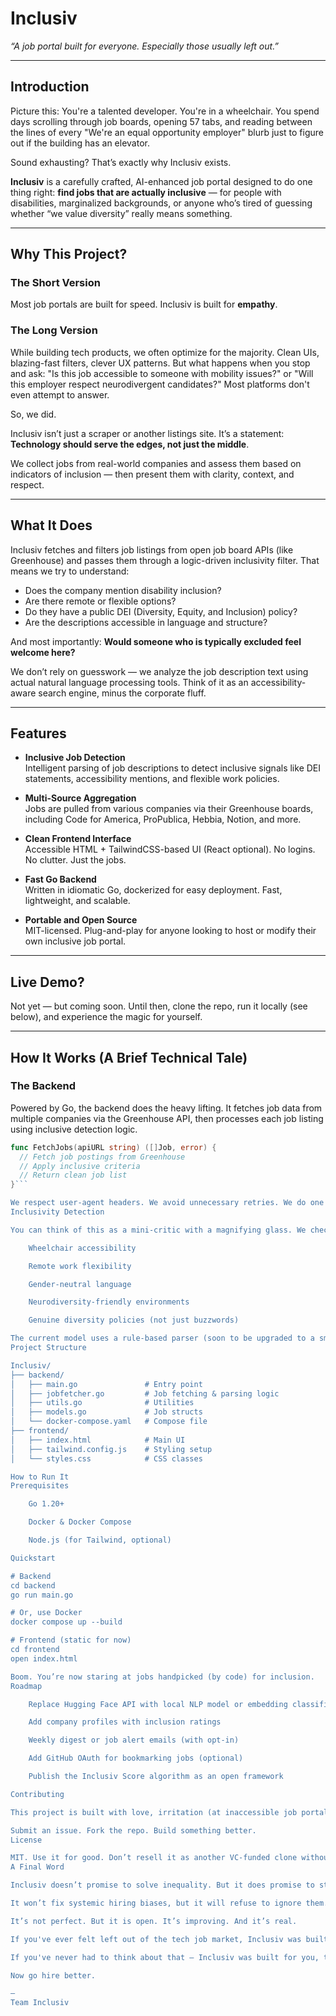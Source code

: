 # Inclusiv

_“A job portal built for everyone. Especially those usually left out.”_

---

## Introduction

Picture this: You're a talented developer. You're in a wheelchair. You spend days scrolling through job boards, opening 57 tabs, and reading between the lines of every "We're an equal opportunity employer" blurb just to figure out if the building has an elevator.

Sound exhausting? That’s exactly why Inclusiv exists.

**Inclusiv** is a carefully crafted, AI-enhanced job portal designed to do one thing right: **find jobs that are actually inclusive** — for people with disabilities, marginalized backgrounds, or anyone who’s tired of guessing whether “we value diversity” really means something.

---

## Why This Project?

### The Short Version

Most job portals are built for speed. Inclusiv is built for **empathy**.

### The Long Version

While building tech products, we often optimize for the majority. Clean UIs, blazing-fast filters, clever UX patterns. But what happens when you stop and ask: "Is this job accessible to someone with mobility issues?" or "Will this employer respect neurodivergent candidates?" Most platforms don't even attempt to answer.

So, we did.

Inclusiv isn’t just a scraper or another listings site. It’s a statement: **Technology should serve the edges, not just the middle**.

We collect jobs from real-world companies and assess them based on indicators of inclusion — then present them with clarity, context, and respect.

---

## What It Does

Inclusiv fetches and filters job listings from open job board APIs (like Greenhouse) and passes them through a logic-driven inclusivity filter. That means we try to understand:

- Does the company mention disability inclusion?
- Are there remote or flexible options?
- Do they have a public DEI (Diversity, Equity, and Inclusion) policy?
- Are the descriptions accessible in language and structure?

And most importantly: **Would someone who is typically excluded feel welcome here?**

We don’t rely on guesswork — we analyze the job description text using actual natural language processing tools. Think of it as an accessibility-aware search engine, minus the corporate fluff.

---

## Features

- **Inclusive Job Detection**  
  Intelligent parsing of job descriptions to detect inclusive signals like DEI statements, accessibility mentions, and flexible work policies.

- **Multi-Source Aggregation**  
  Jobs are pulled from various companies via their Greenhouse boards, including Code for America, ProPublica, Hebbia, Notion, and more.

- **Clean Frontend Interface**  
  Accessible HTML + TailwindCSS-based UI (React optional). No logins. No clutter. Just the jobs.

- **Fast Go Backend**  
  Written in idiomatic Go, dockerized for easy deployment. Fast, lightweight, and scalable.

- **Portable and Open Source**  
  MIT-licensed. Plug-and-play for anyone looking to host or modify their own inclusive job portal.

---

## Live Demo?

Not yet — but coming soon. Until then, clone the repo, run it locally (see below), and experience the magic for yourself.

---

## How It Works (A Brief Technical Tale)

### The Backend

Powered by Go, the backend does the heavy lifting. It fetches job data from multiple companies via the Greenhouse API, then processes each job listing using inclusive detection logic.

```go
func FetchJobs(apiURL string) ([]Job, error) {
  // Fetch job postings from Greenhouse
  // Apply inclusive criteria
  // Return clean job list
}```

We respect user-agent headers. We avoid unnecessary retries. We do one thing well: fetch jobs, then tell you which ones are likely worth your time.
Inclusivity Detection

You can think of this as a mini-critic with a magnifying glass. We check job descriptions for terms that indicate:

    Wheelchair accessibility

    Remote work flexibility

    Gender-neutral language

    Neurodiversity-friendly environments

    Genuine diversity policies (not just buzzwords)

The current model uses a rule-based parser (soon to be upgraded to a small language model or in-house embedding matcher). It’s not perfect, but it’s better than squinting through 300 listings.
Project Structure

Inclusiv/
├── backend/
│   ├── main.go               # Entry point
│   ├── jobfetcher.go         # Job fetching & parsing logic
│   ├── utils.go              # Utilities
│   ├── models.go             # Job structs
│   └── docker-compose.yaml   # Compose file
├── frontend/
│   ├── index.html            # Main UI
│   ├── tailwind.config.js    # Styling setup
│   └── styles.css            # CSS classes

How to Run It
Prerequisites

    Go 1.20+

    Docker & Docker Compose

    Node.js (for Tailwind, optional)

Quickstart

# Backend
cd backend
go run main.go

# Or, use Docker
docker compose up --build

# Frontend (static for now)
cd frontend
open index.html

Boom. You’re now staring at jobs handpicked (by code) for inclusion.
Roadmap

    Replace Hugging Face API with local NLP model or embedding classifier

    Add company profiles with inclusion ratings

    Weekly digest or job alert emails (with opt-in)

    Add GitHub OAuth for bookmarking jobs (optional)

    Publish the Inclusiv Score algorithm as an open framework

Contributing

This project is built with love, irritation (at inaccessible job portals), and a desire to do better. If you believe in the cause, want to improve the parser, or just like Go and accessibility, you’re welcome here.

Submit an issue. Fork the repo. Build something better.
License

MIT. Use it for good. Don’t resell it as another VC-funded clone without at least sending us a thank-you note.
A Final Word

Inclusiv doesn’t promise to solve inequality. But it does promise to start somewhere.

It won’t fix systemic hiring biases, but it will refuse to ignore them.

It’s not perfect. But it is open. It’s improving. And it’s real.

If you've ever felt left out of the tech job market, Inclusiv was built for you.

If you've never had to think about that — Inclusiv was built for you, too.

Now go hire better.

—
Team Inclusiv
